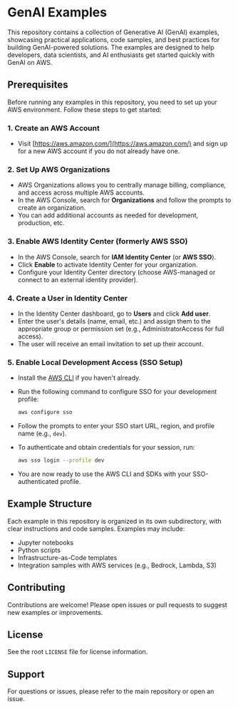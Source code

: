 # GenAI Examples

This repository contains a collection of Generative AI (GenAI) examples, showcasing practical applications, code samples, and best practices for building GenAI-powered solutions. The examples are designed to help developers, data scientists, and AI enthusiasts get started quickly with GenAI on AWS.

## Prerequisites

Before running any examples in this repository, you need to set up your AWS environment. Follow these steps to get started:

### 1. Create an AWS Account
- Visit [https://aws.amazon.com/](https://aws.amazon.com/) and sign up for a new AWS account if you do not already have one.

### 2. Set Up AWS Organizations
- AWS Organizations allows you to centrally manage billing, compliance, and access across multiple AWS accounts.
- In the AWS Console, search for **Organizations** and follow the prompts to create an organization.
- You can add additional accounts as needed for development, production, etc.

### 3. Enable AWS Identity Center (formerly AWS SSO)
- In the AWS Console, search for **IAM Identity Center** (or **AWS SSO**).
- Click **Enable** to activate Identity Center for your organization.
- Configure your Identity Center directory (choose AWS-managed or connect to an external identity provider).

### 4. Create a User in Identity Center
- In the Identity Center dashboard, go to **Users** and click **Add user**.
- Enter the user's details (name, email, etc.) and assign them to the appropriate group or permission set (e.g., AdministratorAccess for full access).
- The user will receive an email invitation to set up their account.

### 5. Enable Local Development Access (SSO Setup)
- Install the [AWS CLI](https://docs.aws.amazon.com/cli/latest/userguide/getting-started-install.html) if you haven't already.
- Run the following command to configure SSO for your development profile:

  ```sh
  aws configure sso
  ```
- Follow the prompts to enter your SSO start URL, region, and profile name (e.g., `dev`).
- To authenticate and obtain credentials for your session, run:

  ```sh
  aws sso login --profile dev
  ```
- You are now ready to use the AWS CLI and SDKs with your SSO-authenticated profile.

## Example Structure

Each example in this repository is organized in its own subdirectory, with clear instructions and code samples. Examples may include:
- Jupyter notebooks
- Python scripts
- Infrastructure-as-Code templates
- Integration samples with AWS services (e.g., Bedrock, Lambda, S3)

## Contributing

Contributions are welcome! Please open issues or pull requests to suggest new examples or improvements.

## License

See the root `LICENSE` file for license information.

## Support

For questions or issues, please refer to the main repository or open an issue.
